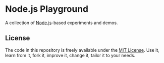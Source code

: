 # Node.js Playground

A collection of [Node.js](https://nodejs.org)-based experiments and demos.

## License

The code in this repository is freely available under the [MIT License](https://opensource.org/licenses/MIT). Use it, learn from it, fork it, improve it, change it, tailor it to your needs.
